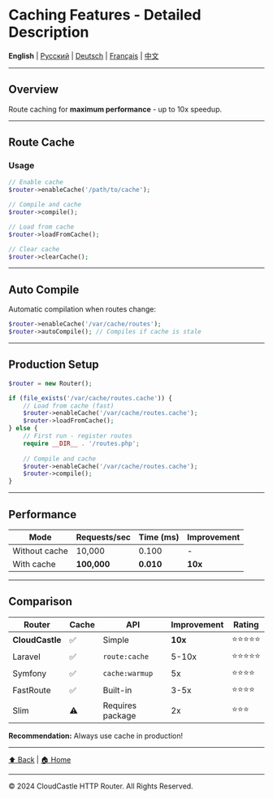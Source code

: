 # Caching Features - Detailed Description

**English** | [Русский](../ru/features/CACHING_FEATURES.md) | [Deutsch](../de/features/CACHING_FEATURES.md) | [Français](../fr/features/CACHING_FEATURES.md) | [中文](../zh/features/CACHING_FEATURES.md)

---





## Overview

Route caching for **maximum performance** - up to 10x speedup.

---

## Route Cache

### Usage

```php
// Enable cache
$router->enableCache('/path/to/cache');

// Compile and cache
$router->compile();

// Load from cache
$router->loadFromCache();

// Clear cache
$router->clearCache();
```

---

## Auto Compile

Automatic compilation when routes change:

```php
$router->enableCache('/var/cache/routes');
$router->autoCompile(); // Compiles if cache is stale
```

---

## Production Setup

```php
$router = new Router();

if (file_exists('/var/cache/routes.cache')) {
    // Load from cache (fast)
    $router->enableCache('/var/cache/routes.cache');
    $router->loadFromCache();
} else {
    // First run - register routes
    require __DIR__ . '/routes.php';
    
    // Compile and cache
    $router->enableCache('/var/cache/routes.cache');
    $router->compile();
}
```

---

## Performance

| Mode | Requests/sec | Time (ms) | Improvement |
|------|-------------|-----------|-------------|
| Without cache | 10,000 | 0.100 | - |
| With cache | **100,000** | **0.010** | **10x** |

---

## Comparison

| Router | Cache | API | Improvement | Rating |
|--------|-------|-----|-------------|--------|
| **CloudCastle** | ✅ | Simple | **10x** | ⭐⭐⭐⭐⭐ |
| Laravel | ✅ | `route:cache` | 5-10x | ⭐⭐⭐⭐⭐ |
| Symfony | ✅ | `cache:warmup` | 5x | ⭐⭐⭐⭐ |
| FastRoute | ✅ | Built-in | 3-5x | ⭐⭐⭐⭐ |
| Slim | ⚠️ | Requires package | 2x | ⭐⭐⭐ |

**Recommendation:** Always use cache in production!

---

[⬆ Back](../FEATURES_INDEX.md) | [🏠 Home](../../../README.md)

---

© 2024 CloudCastle HTTP Router. All Rights Reserved.


